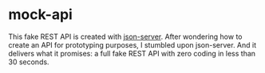# mock-api
This fake REST API is created with [json-server](https://github.com/typicode/json-server).
After wondering how to create an API for prototyping purposes, I stumbled upon json-server.
And it delivers what it promises: a full fake REST API with zero coding in less than 30 seconds.
